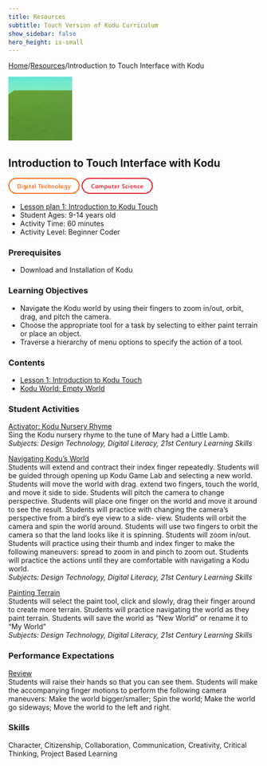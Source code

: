 ```yaml
---
title: Resources
subtitle: Touch Version of Kodu Curriculum 
show_sidebar: false
hero_height: is-small
---
```


[Home](..)/[Resources](.)/Introduction to Touch Interface with Kodu

[![](introduction_to_kodu_touch.png)](https://www.kodugamelab.com/worlds/#z1iDdhN3PkSfHiJlgExGCA==)

## Introduction to Touch Interface with Kodu
![Digital Technology](dt.png) ![Computer Science](cs.png)

* [Lesson plan 1: Introduction to Kodu Touch](Kodu_Touch_Primer_Lesson_1.pdf)
* Student Ages: 9-14 years old
* Activity Time: 60 minutes
* Activity Level: Beginner Coder

### Prerequisites 
* Download and Installation of Kodu

### Learning Objectives
* Navigate the Kodu world by using their fingers to zoom in/out, orbit, drag, and pitch the camera.
* Choose the appropriate tool for a task by selecting to either paint terrain or place an object.
* Traverse a hierarchy of menu options to specify the action of a tool.

### Contents
* [Lesson 1: Introduction to Kodu Touch](Kodu_Touch_Primer_Lesson_1.pdf#page=1)
* [Kodu World: Empty World](https://www.kodugamelab.com/worlds/#z1iDdhN3PkSfHiJlgExGCA==)

### Student Activities
[Activator: Kodu Nursery Rhyme](Kodu_Touch_Primer_Lesson_1.pdf#page=1)<br>
Sing the Kodu nursery rhyme to the tune of Mary had a Little Lamb.<br>
*Subjects: Design Technology, Digital Literacy, 21st Century Learning Skills*

[Navigating Kodu’s World](Kodu_Touch_Primer_Lesson_1.pdf#page=1)<br>
Students will extend and contract their index finger repeatedly. Students will be guided through opening up Kodu Game Lab and selecting a new world. Students will move the world with drag. extend two fingers, touch the world, and move it side to side. Students will pitch the camera to change perspective. Students will place one finger on the world and move it around to see the result. Students will practice with changing the camera’s perspective from a bird’s eye view to a side- view. Students will orbit the camera and spin the world around. Students will use two fingers to orbit the camera so that the land looks like it is spinning. Students will zoom in/out. Students will practice using their thumb and index finger to make the following maneuvers: spread to zoom in and pinch to zoom out. Students will practice the actions until they are comfortable with navigating a Kodu world.<br>
*Subjects: Design Technology, Digital Literacy, 21st Century Learning Skills*

[Painting Terrain](Kodu_Touch_Primer_Lesson_1.pdf#page=3)<br>
Students will select the paint tool, click and slowly, drag their finger around to create more terrain. Students will practice navigating the world as they paint terrain. Students will save the world as “New World” or rename it to “My World”<br>
*Subjects: Design Technology, Digital Literacy, 21st Century Learning Skills*

### Performance Expectations
[Review](Kodu_Touch_Primer_Lesson_1.pdf#page=4)<br>
Students will raise their hands so that you can see them. Students will make the accompanying finger motions to perform the following camera maneuvers: Make the world bigger/smaller; Spin the world; Make the world go sideways; Move the world to the left and right.

### Skills
Character,
Citizenship,
Collaboration,
Communication,
Creativity,
Critical Thinking,
Project Based Learning 




